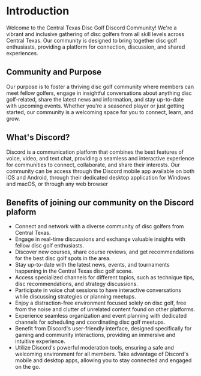 # Introduction
Welcome to the Central Texas Disc Golf Discord Community! We're a vibrant and inclusive gathering of disc golfers from all skill levels across Central Texas. Our community is designed to bring together disc golf enthusiasts, providing a platform for connection, discussion, and shared experiences.

## Community and Purpose
Our purpose is to foster a thriving disc golf community where members can meet fellow golfers, engage in insightful conversations about anything disc golf-related, share the latest news and information, and stay up-to-date with upcoming events. Whether you're a seasoned player or just getting started, our community is a welcoming space for you to connect, learn, and grow.

## What's Discord?
Discord is a communication platform that combines the best features of voice, video, and text chat, providing a seamless and interactive experience for communities to connect, collaborate, and share their interests. Our community can be access through the Discord mobile app available on both iOS and Android, through their dedicated desktop application for Windows and macOS, or through any web browser 

## Benefits of joining our community on the Discord plaform

* Connect and network with a diverse community of disc golfers from Central Texas.
* Engage in real-time discussions and exchange valuable insights with fellow disc golf enthusiasts.
* Discover new courses, share course reviews, and get recommendations for the best disc golf spots in the area.
* Stay up-to-date with the latest news, events, and tournaments happening in the Central Texas disc golf scene.
* Access specialized channels for different topics, such as technique tips, disc recommendations, and strategy discussions.
* Participate in voice chat sessions to have interactive conversations while discussing strategies or planning meetups.
* Enjoy a distraction-free environment focused solely on disc golf, free from the noise and clutter of unrelated content found on other platforms.
* Experience seamless organization and event planning with dedicated channels for scheduling and coordinating disc golf meetups.
* Benefit from Discord's user-friendly interface, designed specifically for gaming and community interactions, providing an immersive and intuitive experience.
* Utilize Discord's powerful moderation tools, ensuring a safe and welcoming environment for all members.
Take advantage of Discord's mobile and desktop apps, allowing you to stay connected and engaged on the go.
